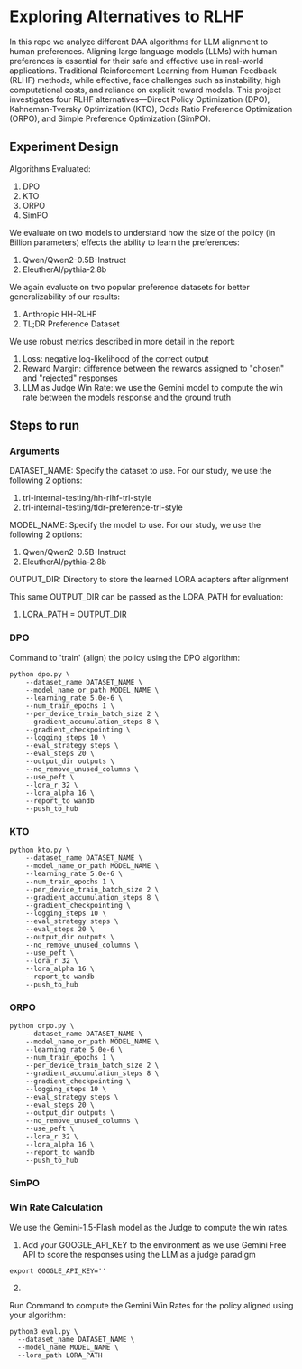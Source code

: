 # Exploring Alternatives to RLHF
In this repo we analyze different DAA algorithms for LLM alignment to human preferences.
Aligning large language models (LLMs) with human preferences is essential for their safe and effective use in real-world applications. Traditional Reinforcement Learning from Human Feedback (RLHF) methods, while effective, face challenges such as instability, high computational costs, and reliance on explicit reward models. This project investigates four RLHF alternatives—Direct Policy Optimization (DPO), Kahneman-Tversky Optimization (KTO), Odds Ratio Preference Optimization (ORPO), and Simple Preference Optimization (SimPO).

## Experiment Design

Algorithms Evaluated:
1. DPO
2. KTO
3. ORPO
4. SimPO

We evaluate on two models to understand how the size of the policy (in Billion parameters) effects the ability to learn the preferences:
1. Qwen/Qwen2-0.5B-Instruct
2. EleutherAI/pythia-2.8b

We again evaluate on two popular preference datasets for better generalizability of our results:
1. Anthropic HH-RLHF
2. TL;DR Preference Dataset

We use robust metrics described in more detail in the report:
1. Loss: negative log-likelihood of the correct output
2. Reward Margin:  difference between the rewards assigned to "chosen" and "rejected" responses
3. LLM as Judge Win Rate: we use the Gemini model to compute the win rate between the models response and the ground truth

## Steps to run

### Arguments

DATASET_NAME: Specify the dataset to use. For our study, we use the following 2 options:
1. trl-internal-testing/hh-rlhf-trl-style
2. trl-internal-testing/tldr-preference-trl-style

MODEL_NAME: Specify the model to use. For our study, we use the following 2 options:
1. Qwen/Qwen2-0.5B-Instruct
2. EleutherAI/pythia-2.8b

OUTPUT_DIR: Directory to store the learned LORA adapters after alignment

This same OUTPUT_DIR can be passed as the LORA_PATH for evaluation:
1. LORA_PATH = OUTPUT_DIR

### DPO

Command to 'train' (align) the policy using the DPO algorithm:
```
python dpo.py \
    --dataset_name DATASET_NAME \
    --model_name_or_path MODEL_NAME \
    --learning_rate 5.0e-6 \
    --num_train_epochs 1 \
    --per_device_train_batch_size 2 \
    --gradient_accumulation_steps 8 \
    --gradient_checkpointing \
    --logging_steps 10 \
    --eval_strategy steps \
    --eval_steps 20 \
    --output_dir outputs \
    --no_remove_unused_columns \
    --use_peft \
    --lora_r 32 \
    --lora_alpha 16 \
    --report_to wandb
    --push_to_hub
```

### KTO
```
python kto.py \
    --dataset_name DATASET_NAME \
    --model_name_or_path MODEL_NAME \
    --learning_rate 5.0e-6 \
    --num_train_epochs 1 \
    --per_device_train_batch_size 2 \
    --gradient_accumulation_steps 8 \
    --gradient_checkpointing \
    --logging_steps 10 \
    --eval_strategy steps \
    --eval_steps 20 \
    --output_dir outputs \
    --no_remove_unused_columns \
    --use_peft \
    --lora_r 32 \
    --lora_alpha 16 \
    --report_to wandb
    --push_to_hub
```

### ORPO
```
python orpo.py \
    --dataset_name DATASET_NAME \
    --model_name_or_path MODEL_NAME \
    --learning_rate 5.0e-6 \
    --num_train_epochs 1 \
    --per_device_train_batch_size 2 \
    --gradient_accumulation_steps 8 \
    --gradient_checkpointing \
    --logging_steps 10 \
    --eval_strategy steps \
    --eval_steps 20 \
    --output_dir outputs \
    --no_remove_unused_columns \
    --use_peft \
    --lora_r 32 \
    --lora_alpha 16 \
    --report_to wandb
    --push_to_hub
```

### SimPO

### Win Rate Calculation
We use the Gemini-1.5-Flash model as the Judge to compute the win rates.

1. Add your GOOGLE_API_KEY to the environment as we use Gemini Free API to score the responses using the LLM as a judge paradigm
```
export GOOGLE_API_KEY=''
```
2.
Run Command to compute the Gemini Win Rates for the policy aligned using your algorithm:
```
python3 eval.py \
  --dataset_name DATASET_NAME \
  --model_name MODEL_NAME \
  --lora_path LORA_PATH
```
